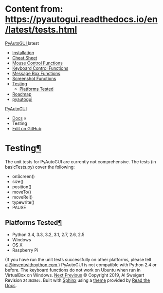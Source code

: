 # Content from: https://pyautogui.readthedocs.io/en/latest/tests.html

[ PyAutoGUI ](https://pyautogui.readthedocs.io/en/latest/index.html)
latest 
  * [Installation](https://pyautogui.readthedocs.io/en/latest/install.html)
  * [Cheat Sheet](https://pyautogui.readthedocs.io/en/latest/quickstart.html)
  * [Mouse Control Functions](https://pyautogui.readthedocs.io/en/latest/mouse.html)
  * [Keyboard Control Functions](https://pyautogui.readthedocs.io/en/latest/keyboard.html)
  * [Message Box Functions](https://pyautogui.readthedocs.io/en/latest/msgbox.html)
  * [Screenshot Functions](https://pyautogui.readthedocs.io/en/latest/screenshot.html)
  * [Testing](https://pyautogui.readthedocs.io/en/latest/tests.html)
    * [Platforms Tested](https://pyautogui.readthedocs.io/en/latest/tests.html#platforms-tested)
  * [Roadmap](https://pyautogui.readthedocs.io/en/latest/roadmap.html)
  * [pyautogui](https://pyautogui.readthedocs.io/en/latest/source/modules.html)


[PyAutoGUI](https://pyautogui.readthedocs.io/en/latest/index.html)
  * [Docs](https://pyautogui.readthedocs.io/en/latest/index.html) »
  * Testing
  * [ Edit on GitHub](https://github.com/asweigart/pyautogui/blob/master/docs/tests.rst)


# Testing[¶](https://pyautogui.readthedocs.io/en/latest/tests.html#testing "Permalink to this headline")
The unit tests for PyAutoGUI are currently not comprehensive. The tests (in basicTests.py) cover the following:
  * onScreen()
  * size()
  * position()
  * moveTo()
  * moveRel()
  * typewrite()
  * PAUSE


## Platforms Tested[¶](https://pyautogui.readthedocs.io/en/latest/tests.html#platforms-tested "Permalink to this headline")
  * Python 3.4, 3.3, 3.2, 3.1, 2.7, 2.6, 2.5
  * Windows
  * OS X
  * Raspberry Pi


(If you have run the unit tests successfully on other platforms, please tell al@inventwithpython.com.)
PyAutoGUI is not compatible with Python 2.4 or before.
The keyboard functions do not work on Ubuntu when run in VirtualBox on Windows.
[Next ](https://pyautogui.readthedocs.io/en/latest/roadmap.html "Roadmap") [ Previous](https://pyautogui.readthedocs.io/en/latest/screenshot.html "Screenshot Functions")
© Copyright 2019, Al Sweigart  Revision `24d638dc`. 
Built with [Sphinx](http://sphinx-doc.org/) using a [theme](https://github.com/rtfd/sphinx_rtd_theme) provided by [Read the Docs](https://readthedocs.org). 
